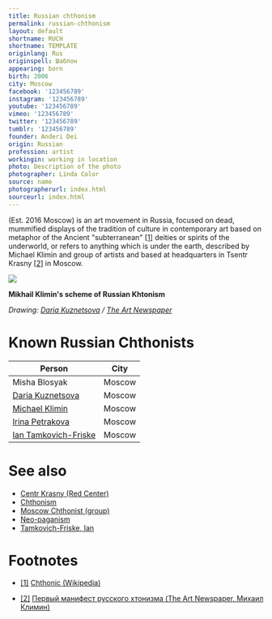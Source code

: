 ```yaml
---
title: Russian сhthonism
permalink: russian-chthonism
layout: default
shortname: RUCH
shortname: TEMPLATE
originlang: Rus
originspell: Шаблон
appearing: born
birth: 2006
city: Moscow
facebook: '123456789'
instagram: '123456789'
youtube: '123456789'
vimeo: '123456789'
twitter: '123456789'
tumblr: '123456789'
founder: Anderi Dei
origin: Russian
profession: artist
workingin: working in location
photo: Description of the photo
photographer: Linda Color
source: name
photographerurl: index.html
sourceurl: index.html
---
```


(Est. 2016 Moscow) is an art movement in Russia, focused on dead, mummified displays of the tradition of culture in contemporary art based on metaphor of the  Ancient "subterranean" <span id="a1">[\[1\]](#f1)</span> deities or spirits of the underworld, or refers to anything which is under the earth, described by Michael Klimin and group of artists and based at headquarters in Tsentr Krasny <span id="a2">[\[2\]](#f2)</span> in Moscow.

![](http://www.theartnewspaper.ru/public/uploads/posts/postbreakout/2017-03/7780f7d5-97e1-45e1-b815-7fd7d2164fb7.jpg)

**Mikhail Klimin's scheme of Russian Khtonism**

*Drawing: [Daria Kuznetsova](kuznetsova-daria) / [The Art Newspaper](http://www.theartnewspaper.ru/posts/4245/)*

# Known Russian Chthonists

|Person|City|
|-|-|
|Misha Blosyak|Moscow|
|[Daria Kuznetsova](kuznetsova-daria)|Moscow|
|[Michael Klimin](klimin-michael)|Moscow|
|[Irina Petrakova](petrakova-irina)|Moscow|
|[Ian Tamkovich-Friske](tamkovich-friske-ian)|Moscow|

# See also

+ [Centr Krasny (Red Center)](centr-krasny)
+ [Chthonism](chthonism)
+ [Moscow Chthonist (group)](moscow-chthonist-group)
+ [Neo-paganism](neo-paganism)
+ [Tamkovich-Friske, Ian](tamkovich-friske-ian)

# Footnotes

+ [[1]](#a1) <span id="f1"></span> [Chthonic (Wikipedia)](https://en.wikipedia.org/wiki/Chthonic)

+ [[2]](#a2) <span id="f2"></span> [Первый манифест русского хтонизма (The Art Newspaper, Михаил Климин)](http://www.theartnewspaper.ru/posts/4245)
